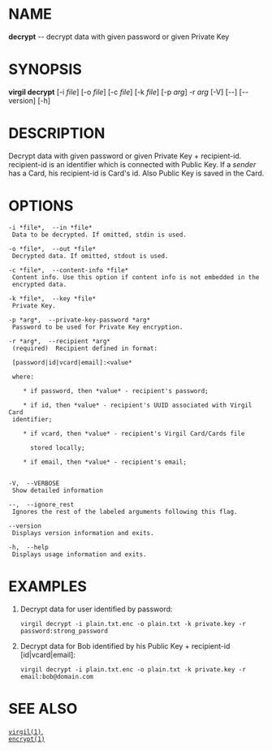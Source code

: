 NAME
====

**decrypt** -- decrypt data with given password or given Private Key

SYNOPSIS
========

**virgil decrypt** \[-i *file*\] \[-o *file*\] \[-c *file*\] \[-k
*file*\] \[-p *arg*\] -r *arg* \[-V\] \[--\] \[--version\] \[-h\]

DESCRIPTION
===========

Decrypt data with given password or given Private Key + recipient-id.
recipient-id is an identifier which is connected with Public Key. If a
*sender* has a Card, his recipient-id is Card's id. Also Public Key is
saved in the Card.

OPTIONS
=======

    -i *file*,  --in *file*
     Data to be decrypted. If omitted, stdin is used.

    -o *file*,  --out *file*
     Decrypted data. If omitted, stdout is used.

    -c *file*,  --content-info *file*
     Content info. Use this option if content info is not embedded in the
     encrypted data.

    -k *file*,  --key *file*
     Private Key.

    -p *arg*,  --private-key-password *arg*
     Password to be used for Private Key encryption.

    -r *arg*,  --recipient *arg*
     (required)  Recipient defined in format:

     [password|id|vcard|email]:<value*

     where:

        * if password, then *value* - recipient's password;

        * if id, then *value* - recipient's UUID associated with Virgil Card
     identifier;

        * if vcard, then *value* - recipient's Virgil Card/Cards file

          stored locally;

        * if email, then *value* - recipient's email;


    -V,  --VERBOSE
     Show detailed information

    --,  --ignore_rest
     Ignores the rest of the labeled arguments following this flag.

    --version
     Displays version information and exits.

    -h,  --help
     Displays usage information and exits.

EXAMPLES
========

1.  Decrypt data for user identified by password:

        virgil decrypt -i plain.txt.enc -o plain.txt -k private.key -r password:strong_password

2.  Decrypt data for Bob identified by his Public Key + recipient-id
    \[id|vcard|email\]:

        virgil decrypt -i plain.txt.enc -o plain.txt -k private.key -r email:bob@domain.com

SEE ALSO
========

[`virgil(1)`](../markdown/virgil.1.md),  
[`encrypt(1)`](../markdown/encrypt.1.md)
